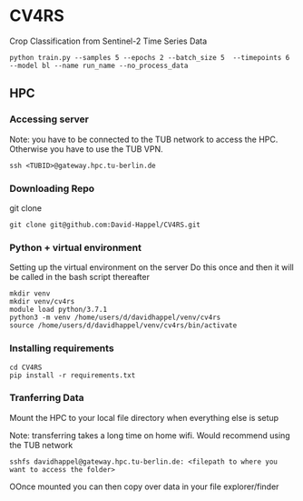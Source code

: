# CV4RS

Crop Classification from Sentinel-2 Time Series Data

```
python train.py --samples 5 --epochs 2 --batch_size 5  --timepoints 6 --model bl --name run_name --no_process_data
```

## HPC

### Accessing server
Note: you have to be connected to the TUB network to access the HPC. Otherwise you have to use the TUB VPN. 

```
ssh <TUBID>@gateway.hpc.tu-berlin.de
```

### Downloading Repo
git clone

```
git clone git@github.com:David-Happel/CV4RS.git
```

### Python + virtual environment
Setting up the virtual environment on the server
Do this once and then it will be called in the bash script thereafter

```
mkdir venv
mkdir venv/cv4rs
module load python/3.7.1
python3 -m venv /home/users/d/davidhappel/venv/cv4rs
source /home/users/d/davidhappel/venv/cv4rs/bin/activate
```

### Installing requirements 

```
cd CV4RS
pip install -r requirements.txt
```

### Tranferring Data
Mount the HPC to your local file directory when everything else is setup

Note: transferring takes a long time on home wifi. Would recommend using the TUB network

```
sshfs davidhappel@gateway.hpc.tu-berlin.de: <filepath to where you want to access the folder>
```

OOnce mounted you can then copy over data in your file explorer/finder
